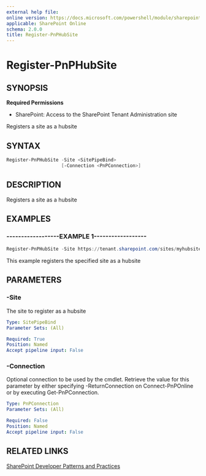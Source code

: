 ```yaml
---
external help file:
online version: https://docs.microsoft.com/powershell/module/sharepoint-pnp/register-pnphubsite
applicable: SharePoint Online
schema: 2.0.0
title: Register-PnPHubSite
---
```


# Register-PnPHubSite

## SYNOPSIS

**Required Permissions**

* SharePoint: Access to the SharePoint Tenant Administration site

Registers a site as a hubsite

## SYNTAX 

```powershell
Register-PnPHubSite -Site <SitePipeBind>
                    [-Connection <PnPConnection>]
```

## DESCRIPTION
Registers a site as a hubsite

## EXAMPLES

### ------------------EXAMPLE 1------------------
```powershell
Register-PnPHubSite -Site https://tenant.sharepoint.com/sites/myhubsite
```

This example registers the specified site as a hubsite

## PARAMETERS

### -Site
The site to register as a hubsite

```yaml
Type: SitePipeBind
Parameter Sets: (All)

Required: True
Position: Named
Accept pipeline input: False
```

### -Connection
Optional connection to be used by the cmdlet. Retrieve the value for this parameter by either specifying -ReturnConnection on Connect-PnPOnline or by executing Get-PnPConnection.

```yaml
Type: PnPConnection
Parameter Sets: (All)

Required: False
Position: Named
Accept pipeline input: False
```

## RELATED LINKS

[SharePoint Developer Patterns and Practices](https://aka.ms/sppnp)